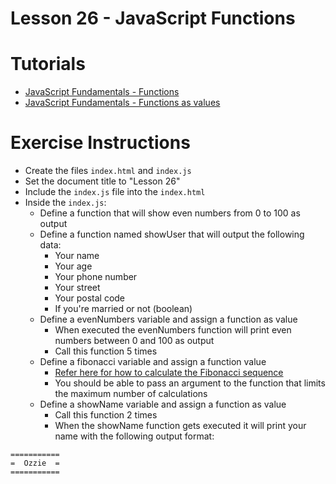 # Lesson 26 - JavaScript Functions

# Tutorials

- [JavaScript Fundamentals - Functions](https://javascript.info/function-basics)
- [JavaScript Fundamentals - Functions as values](https://javascript.info/function-expressions-arrows)

# Exercise Instructions

- Create the files `index.html` and `index.js`
- Set the document title to "Lesson 26"
- Include the `index.js` file into the `index.html`
- Inside the `index.js`:
  - Define a function that will show even numbers from 0 to 100 as output
  - Define a function named showUser that will output the following data:
    - Your name
    - Your age
    - Your phone number
    - Your street
    - Your postal code
    - If you're married or not (boolean)
  - Define a evenNumbers variable and assign a function as value
    - When executed the evenNumbers function will print even numbers between 0 and 100 as output
    - Call this function 5 times
  - Define a fibonacci variable and assign a function value
    - [Refer here for how to calculate the Fibonacci sequence](https://www.mathsisfun.com/numbers/fibonacci-sequence.html)
    - You should be able to pass an argument to the function that limits the maximum number of calculations
  - Define a showName variable and assign a function as value
    - Call this function 2 times
    - When the showName function gets executed it will print your name with the following output format:
```
===========
=  Ozzie  =
===========
```

